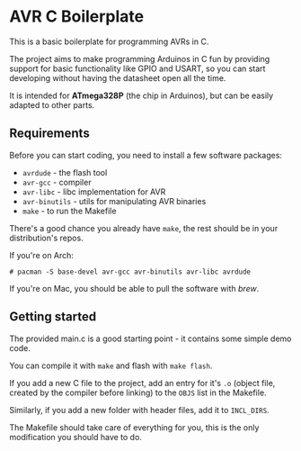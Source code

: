 # AVR C Boilerplate

This is a basic boilerplate for programming AVRs in C.

The project aims to make programming Arduinos in C fun by
providing support for basic functionality like GPIO and USART,
so you can start developing without having the datasheet open
all the time.

It is intended for **ATmega328P** (the chip in Arduinos),
but can be easily adapted to other parts.

## Requirements

Before you can start coding, you need to install a few software packages:

- `avrdude` - the flash tool
- `avr-gcc` - compiler
- `avr-libc` - libc implementation for AVR
- `avr-binutils` - utils for manipulating AVR binaries
- `make` - to run the Makefile

There's a good chance you already have `make`, the rest should be in your
distribution's repos.

If you're on Arch:

```
# pacman -S base-devel avr-gcc avr-binutils avr-libc avrdude
```

If you're on Mac, you should be able to pull the software with *brew*.

## Getting started

The provided main.c is a good starting point - it contains some simple demo code.

You can compile it with `make` and flash with `make flash`.

If you add a new C file to the project, add an entry for it's `.o` (object file,
created by the compiler before linking) to the `OBJS` list in the Makefile.

Similarly, if you add a new folder with header files, add it to `INCL_DIRS`.

The Makefile should take care of everything for you, this is the only modification
you should have to do.
